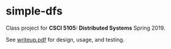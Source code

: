 # simple-dfs

Class project for **CSCI 5105: Distributed Systems** Spring 2019.   

See [writeup.pdf](writeup.pdf) for design, usage, and testing.  
